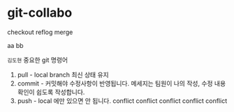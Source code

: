 # git-collabo
checkout
reflog
merge


aa
bb

`김도현`
중요한 git 명령어
1. pull - local branch 최신 상태 유지
2. commit - 커밋해야 수정사항이 반영됩니다. 메세지는 팀원이 나의 작성, 수정 내용 확인이 쉽도록 작성합니다.
3. push - local 에만 있으면 안 됩니다.
conflict
conflict
conflict
conflict
conflict
